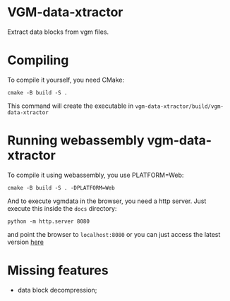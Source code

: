 # VGM-data-xtractor

Extract data blocks from vgm files.

# Compiling

To compile it yourself, you need CMake:
```
cmake -B build -S .
```
This command will create the executable in `vgm-data-xtractor/build/vgm-data-xtractor`

# Running webassembly vgm-data-xtractor

To compile it using webassembly, you use PLATFORM=Web:
```
cmake -B build -S . -DPLATFORM=Web
```
And to execute vgmdata in the browser, you need a http server. Just execute this inside the `docs` directory:
```
python -m http.server 8080
```
and point the browser to `localhost:8080` or you can just access the latest version [here](https://pvmm.github.io/vgm-data-xtractor/)

# Missing features

* data block decompression;
